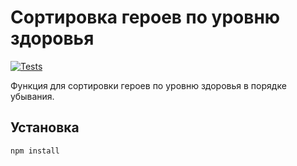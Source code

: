 # Сортировка героев по уровню здоровья

[![Tests](https://github.com/<ваш-username>/heroes-sorting/actions/workflows/test.yml/badge.svg)](https://github.com/<ваш-username>/heroes-sorting/actions/workflows/test.yml)

Функция для сортировки героев по уровню здоровья в порядке убывания.

## Установка

```bash
npm install
